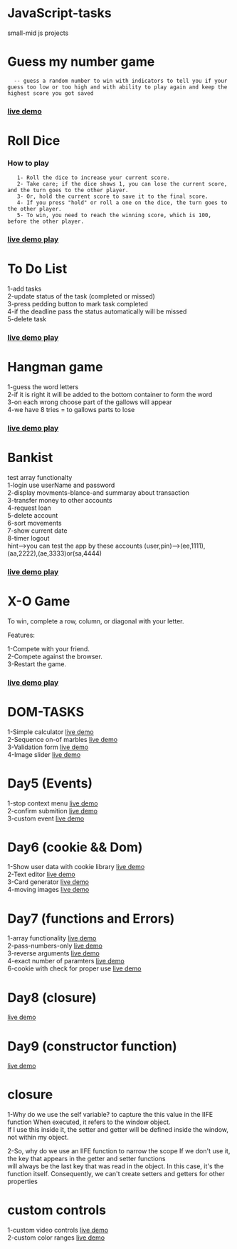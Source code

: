 # JavaScript-tasks
small-mid js projects

#  Guess my number game
      -- guess a random number to win with indicators to tell you if your guess too low or too high and with ability to play again and keep the highest score you got saved   
###   [live demo](https://emaneldeeb.github.io/JavaScript-tasks/Guess-My-Number/index.html)

     

# Roll Dice
  ###  How to play
       1- Roll the dice to increase your current score.
       2- Take care; if the dice shows 1, you can lose the current score, and the turn goes to the other player.
       3- Or, hold the current score to save it to the final score.
       4- If you press "hold" or roll a one on the dice, the turn goes to the other player.
       5- To win, you need to reach the winning score, which is 100, before the other player. 
  ###          [live demo play](https://emaneldeeb.github.io/JavaScript-tasks/Roll-dice/index.html)


# To Do List
  1-add tasks   
  2-update status of the task (completed or missed)     
  3-press pedding button to mark task completed           
  4-if the deadline pass the status automatically will be missed           
  5-delete task              
  ### [live demo play](https://emaneldeeb.github.io/JavaScript-tasks/To-do-list/index.html)

# Hangman game
1-guess the word letters    
2-if it is right it will be added to the bottom container to form the word         
3-on each wrong choose part of the gallows will appear        
4-we have 8 tries = to gallows parts to lose        
  ### [live demo play](https://emaneldeeb.github.io/JavaScript-tasks/Hangman-game/index.html)
# Bankist 
test array functionalty    
1-login use userName and password     
2-display movments-blance-and summaray about transaction    
3-transfer money to other accounts      
4-request loan        
5-delete account        
6-sort movements        
7-show current date        
8-timer logout  
hint-->you can test the app by these accounts (user,pin)-->(ee,1111),(aa,2222),(ae,3333)or(sa,4444)
  ### [live demo play](https://emaneldeeb.github.io/JavaScript-tasks/Bankist/index.html)

 # X-O Game
To win, complete a row, column, or diagonal with your letter.     

Features:     

1-Compete with your friend.     
2-Compete against the browser.      
3-Restart the game.   

### [live demo play](https://emaneldeeb.github.io/JavaScript-tasks/x-o/index.html)

# DOM-TASKS
  1-Simple calculator       [live demo](https://emaneldeeb.github.io/JavaScript-tasks/DOM-TASKS/calculator/Calculator.html)   
  2-Sequence on-of marbles  [live demo](https://emaneldeeb.github.io/JavaScript-tasks/DOM-TASKS/marbles/index.html)       
  3-Validation form         [live demo](https://emaneldeeb.github.io/JavaScript-tasks/DOM-TASKS/form/index.html)       
  4-Image slider            [live demo](https://emaneldeeb.github.io/JavaScript-tasks/DOM-TASKS/slider/index.html) 

# Day5 (Events)
  1-stop context menu    [live demo](https://emaneldeeb.github.io/JavaScript-tasks/Day5/stop-context-menu/index.html)   
  2-confirm submition    [live demo](https://emaneldeeb.github.io/JavaScript-tasks/Day5/confirm-submition/index.html)    
  3-custom event         [live demo](https://emaneldeeb.github.io/JavaScript-tasks/Day5/custom-event/index.html)    

# Day6 (cookie && Dom)
  1-Show user data with cookie library  [live demo](https://emaneldeeb.github.io/JavaScript-tasks/Day6/cookie/index.html)   
  2-Text editor                         [live demo](https://emaneldeeb.github.io/JavaScript-tasks/Day6/text-editor/TextStyle.html)    
  3-Card generator                      [live demo](https://emaneldeeb.github.io/JavaScript-tasks/Day6/Card-Generator/index.html)   
  4-moving images                       [live demo](https://emaneldeeb.github.io/JavaScript-tasks/Day6/moving-images/index.html)   

# Day7 (functions and Errors)
  1-array functionality               [live demo](https://emaneldeeb.github.io/JavaScript-tasks/Day7/linked-list/index.html)      
  2-pass-numbers-only                 [live demo](https://emaneldeeb.github.io/JavaScript-tasks/Day7/pass-numbers-only/index.html)        
  3-reverse arguments                 [live demo](https://emaneldeeb.github.io/JavaScript-tasks/Day7/reverse-params/index.html)       
  4-exact number of paramters         [live demo](https://emaneldeeb.github.io/JavaScript-ta7ks/Day7/exact-num-arguments/index.html)        
  6-cookie with check for proper use  [live demo](https://emaneldeeb.github.io/JavaScript-task7/Day7/cookie/index.html)         

# Day8 (closure)
  [live demo](https://emaneldeeb.github.io/JavaScript-tasks/Day8/index.html)    


# Day9 (constructor function)
  [live demo](https://emaneldeeb.github.io/JavaScript-tasks/Day9/index.html)

# closure
 1-Why do we use the self variable? to capture the this value in the IIFE function When executed, it refers to the window object.  
    If I use this inside it, the setter and getter will be defined inside the window, not within my object.     

2-So, why do we use an IIFE function to narrow the scope If we don't use it, the key that appears in the getter and setter functions      
    will always be the last key that was read in the object. In this case, it's the function itself. Consequently, we can't create setters and getters for other properties 
# custom controls
1-custom video controls [live demo](https://emaneldeeb.github.io/JavaScript-tasks/custom-controls/custom-video-controls/index.html)     
2-custom color ranges [live demo](https://emaneldeeb.github.io/JavaScript-tasks/custom-controls/color-range/index.html)

